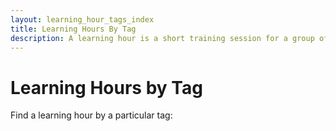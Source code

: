 ```yaml
---
layout: learning_hour_tags_index
title: Learning Hours By Tag
description: A learning hour is a short training session for a group of software developers. The goal is they can learn skills like Test-Driven Development.
---
```


# Learning Hours by Tag

Find a learning hour by a particular tag:

